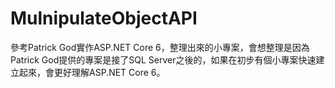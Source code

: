 # MulnipulateObjectAPI
參考Patrick God實作ASP.NET Core 6，整理出來的小專案，會想整理是因為Patrick God提供的專案是接了SQL Server之後的，如果在初步有個小專案快速建立起來，會更好理解ASP.NET Core 6。
